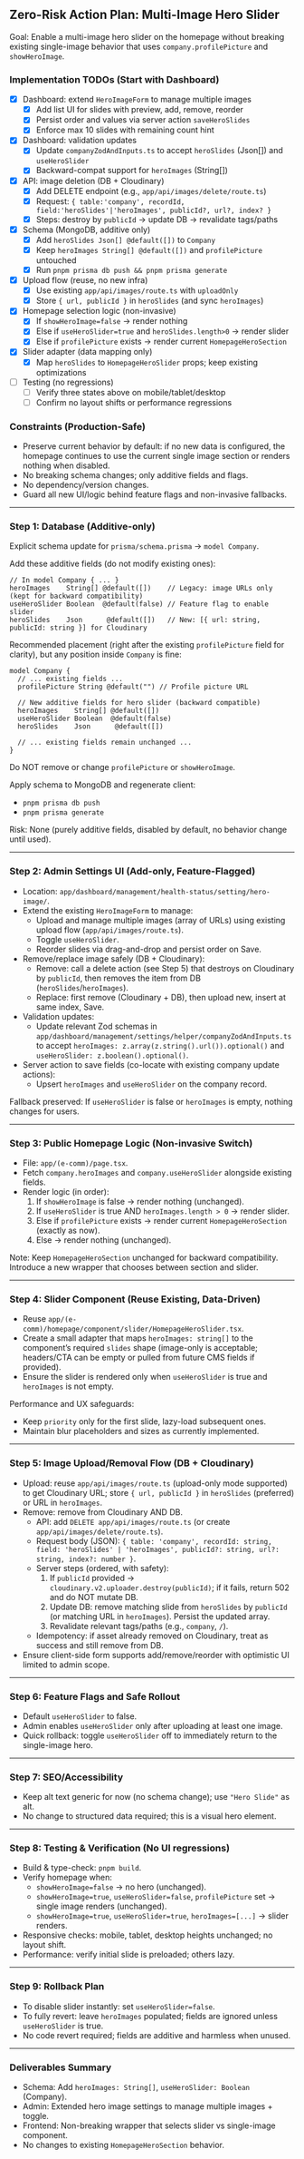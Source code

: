 ## Zero-Risk Action Plan: Multi-Image Hero Slider

Goal: Enable a multi-image hero slider on the homepage without breaking existing single-image behavior that uses `company.profilePicture` and `showHeroImage`.

### Implementation TODOs (Start with Dashboard)
- [x] Dashboard: extend `HeroImageForm` to manage multiple images
  - [x] Add list UI for slides with preview, add, remove, reorder
  - [x] Persist order and values via server action `saveHeroSlides`
  - [x] Enforce max 10 slides with remaining count hint
- [x] Dashboard: validation updates
  - [x] Update `companyZodAndInputs.ts` to accept `heroSlides` (Json[]) and `useHeroSlider`
  - [x] Backward-compat support for `heroImages` (String[])
- [x] API: image deletion (DB + Cloudinary)
  - [x] Add DELETE endpoint (e.g., `app/api/images/delete/route.ts`)
  - [x] Request: `{ table:'company', recordId, field:'heroSlides'|'heroImages', publicId?, url?, index? }`
  - [x] Steps: destroy by `publicId` → update DB → revalidate tags/paths
- [x] Schema (MongoDB, additive only)
  - [x] Add `heroSlides Json[] @default([])` to `Company`
  - [x] Keep `heroImages String[] @default([])` and `profilePicture` untouched
  - [x] Run `pnpm prisma db push && pnpm prisma generate`
- [x] Upload flow (reuse, no new infra)
  - [x] Use existing `app/api/images/route.ts` with `uploadOnly`
  - [x] Store `{ url, publicId }` in `heroSlides` (and sync `heroImages`)
- [x] Homepage selection logic (non-invasive)
  - [x] If `showHeroImage=false` → render nothing
  - [x] Else if `useHeroSlider=true` and `heroSlides.length>0` → render slider
  - [x] Else if `profilePicture` exists → render current `HomepageHeroSection`
- [x] Slider adapter (data mapping only)
  - [x] Map `heroSlides` to `HomepageHeroSlider` props; keep existing optimizations
- [ ] Testing (no regressions)
  - [ ] Verify three states above on mobile/tablet/desktop
  - [ ] Confirm no layout shifts or performance regressions

### Constraints (Production-Safe)
- Preserve current behavior by default: if no new data is configured, the homepage continues to use the current single image section or renders nothing when disabled.
- No breaking schema changes; only additive fields and flags.
- No dependency/version changes.
- Guard all new UI/logic behind feature flags and non-invasive fallbacks.

---

### Step 1: Database (Additive-only)
Explicit schema update for `prisma/schema.prisma` → `model Company`.

Add these additive fields (do not modify existing ones):

```prisma
// In model Company { ... }
heroImages    String[] @default([])    // Legacy: image URLs only (kept for backward compatibility)
useHeroSlider Boolean  @default(false) // Feature flag to enable slider
heroSlides    Json      @default([])   // New: [{ url: string, publicId: string }] for Cloudinary
```

Recommended placement (right after the existing `profilePicture` field for clarity), but any position inside `Company` is fine:

```prisma
model Company {
  // ... existing fields ...
  profilePicture String @default("") // Profile picture URL

  // New additive fields for hero slider (backward compatible)
  heroImages    String[] @default([])
  useHeroSlider Boolean  @default(false)
  heroSlides    Json      @default([])

  // ... existing fields remain unchanged ...
}
```

Do NOT remove or change `profilePicture` or `showHeroImage`.

Apply schema to MongoDB and regenerate client:
- `pnpm prisma db push`
- `pnpm prisma generate`

Risk: None (purely additive fields, disabled by default, no behavior change until used).

---

### Step 2: Admin Settings UI (Add-only, Feature-Flagged)
- Location: `app/dashboard/management/health-status/setting/hero-image/`.
- Extend the existing `HeroImageForm` to manage:
  - Upload and manage multiple images (array of URLs) using existing upload flow (`app/api/images/route.ts`).
  - Toggle `useHeroSlider`.
  - Reorder slides via drag-and-drop and persist order on Save.
- Remove/replace image safely (DB + Cloudinary):
  - Remove: call a delete action (see Step 5) that destroys on Cloudinary by `publicId`, then removes the item from DB (`heroSlides`/`heroImages`).
  - Replace: first remove (Cloudinary + DB), then upload new, insert at same index, Save.
- Validation updates:
  - Update relevant Zod schemas in `app/dashboard/management/settings/helper/companyZodAndInputs.ts` to accept `heroImages: z.array(z.string().url()).optional()` and `useHeroSlider: z.boolean().optional()`.
- Server action to save fields (co-locate with existing company update actions):
  - Upsert `heroImages` and `useHeroSlider` on the company record.

Fallback preserved: If `useHeroSlider` is false or `heroImages` is empty, nothing changes for users.

---

### Step 3: Public Homepage Logic (Non-invasive Switch)
- File: `app/(e-comm)/page.tsx`.
- Fetch `company.heroImages` and `company.useHeroSlider` alongside existing fields.
- Render logic (in order):
  1. If `showHeroImage` is false → render nothing (unchanged).
  2. If `useHeroSlider` is true AND `heroImages.length > 0` → render slider.
  3. Else if `profilePicture` exists → render current `HomepageHeroSection` (exactly as now).
  4. Else → render nothing (unchanged).

Note: Keep `HomepageHeroSection` unchanged for backward compatibility. Introduce a new wrapper that chooses between section and slider.

---

### Step 4: Slider Component (Reuse Existing, Data-Driven)
- Reuse `app/(e-comm)/homepage/component/slider/HomepageHeroSlider.tsx`.
- Create a small adapter that maps `heroImages: string[]` to the component’s required `slides` shape (image-only is acceptable; headers/CTA can be empty or pulled from future CMS fields if provided).
- Ensure the slider is rendered only when `useHeroSlider` is true and `heroImages` is not empty.

Performance and UX safeguards:
- Keep `priority` only for the first slide, lazy-load subsequent ones.
- Maintain blur placeholders and sizes as currently implemented.

---

### Step 5: Image Upload/Removal Flow (DB + Cloudinary)
- Upload: reuse `app/api/images/route.ts` (upload-only mode supported) to get Cloudinary URL; store `{ url, publicId }` in `heroSlides` (preferred) or URL in `heroImages`.
- Remove: remove from Cloudinary AND DB.
  - API: add `DELETE app/api/images/route.ts` (or create `app/api/images/delete/route.ts`).
  - Request body (JSON): `{ table: 'company', recordId: string, field: 'heroSlides' | 'heroImages', publicId?: string, url?: string, index?: number }`.
  - Server steps (ordered, with safety):
    1) If `publicId` provided → `cloudinary.v2.uploader.destroy(publicId)`; if it fails, return 502 and do NOT mutate DB.
    2) Update DB: remove matching slide from `heroSlides` by `publicId` (or matching URL in `heroImages`). Persist the updated array.
    3) Revalidate relevant tags/paths (e.g., `company`, `/`).
  - Idempotency: if asset already removed on Cloudinary, treat as success and still remove from DB.
- Ensure client-side form supports add/remove/reorder with optimistic UI limited to admin scope.

---

### Step 6: Feature Flags and Safe Rollout
- Default `useHeroSlider` to false.
- Admin enables `useHeroSlider` only after uploading at least one image.
- Quick rollback: toggle `useHeroSlider` off to immediately return to the single-image hero.

---

### Step 7: SEO/Accessibility
- Keep alt text generic for now (no schema change); use `"Hero Slide"` as alt.
- No change to structured data required; this is a visual hero element.

---

### Step 8: Testing & Verification (No UI regressions)
- Build & type-check: `pnpm build`.
- Verify homepage when:
  - `showHeroImage=false` → no hero (unchanged).
  - `showHeroImage=true`, `useHeroSlider=false`, `profilePicture` set → single image renders (unchanged).
  - `showHeroImage=true`, `useHeroSlider=true`, `heroImages=[...]` → slider renders.
- Responsive checks: mobile, tablet, desktop heights unchanged; no layout shift.
- Performance: verify initial slide is preloaded; others lazy.

---

### Step 9: Rollback Plan
- To disable slider instantly: set `useHeroSlider=false`.
- To fully revert: leave `heroImages` populated; fields are ignored unless `useHeroSlider` is true.
- No code revert required; fields are additive and harmless when unused.

---

### Deliverables Summary
- Schema: Add `heroImages: String[]`, `useHeroSlider: Boolean` (Company).
- Admin: Extended hero image settings to manage multiple images + toggle.
- Frontend: Non-breaking wrapper that selects slider vs single-image component.
- No changes to existing `HomepageHeroSection` behavior.


